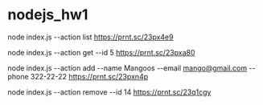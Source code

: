 # nodejs_hw1

node index.js --action list
https://prnt.sc/23px4e9

node index.js --action get --id 5
https://prnt.sc/23pxa80

node index.js --action add --name Mangoos --email mango@gmail.com --phone 322-22-22
https://prnt.sc/23pxn4p

node index.js --action remove --id 14
https://prnt.sc/23q1cgy
